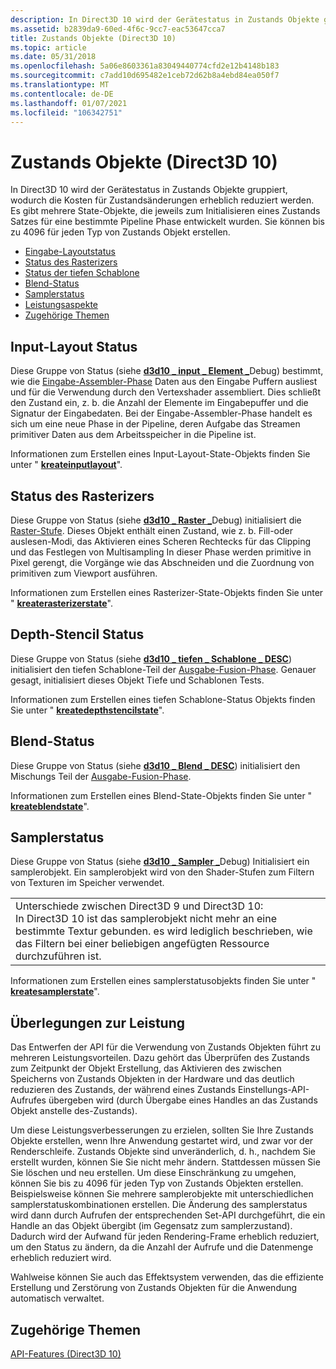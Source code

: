 ```yaml
---
description: In Direct3D 10 wird der Gerätestatus in Zustands Objekte gruppiert, wodurch die Kosten für Zustandsänderungen erheblich reduziert werden.
ms.assetid: b2839da9-60ed-4f6c-9cc7-eac53647cca7
title: Zustands Objekte (Direct3D 10)
ms.topic: article
ms.date: 05/31/2018
ms.openlocfilehash: 5a06e8603361a83049440774cfd2e12b4148b183
ms.sourcegitcommit: c7add10d695482e1ceb72d62b8a4ebd84ea050f7
ms.translationtype: MT
ms.contentlocale: de-DE
ms.lasthandoff: 01/07/2021
ms.locfileid: "106342751"
---
```

# <a name="state-objects-direct3d-10"></a>Zustands Objekte (Direct3D 10)

In Direct3D 10 wird der Gerätestatus in Zustands Objekte gruppiert, wodurch die Kosten für Zustandsänderungen erheblich reduziert werden. Es gibt mehrere State-Objekte, die jeweils zum Initialisieren eines Zustands Satzes für eine bestimmte Pipeline Phase entwickelt wurden. Sie können bis zu 4096 für jeden Typ von Zustands Objekt erstellen.

-   [Eingabe-Layoutstatus](#input-layout-state)
-   [Status des Rasterizers](#rasterizer-state)
-   [Status der tiefen Schablone](#depth-stencil-state)
-   [Blend-Status](#blend-state)
-   [Samplerstatus](#sampler-state)
-   [Leistungsaspekte](#performance-considerations)
-   [Zugehörige Themen](#related-topics)

## <a name="input-layout-state"></a>Input-Layout Status

Diese Gruppe von Status (siehe [**d3d10 \_ input \_ Element \_**](/windows/desktop/api/D3D10/ns-d3d10-d3d10_input_element_desc)Debug) bestimmt, wie die [Eingabe-Assembler-Phase](../direct3d11/d3d10-graphics-programming-guide-input-assembler-stage.md) Daten aus den Eingabe Puffern ausliest und für die Verwendung durch den Vertexshader assembliert. Dies schließt den Zustand ein, z. b. die Anzahl der Elemente im Eingabepuffer und die Signatur der Eingabedaten. Bei der Eingabe-Assembler-Phase handelt es sich um eine neue Phase in der Pipeline, deren Aufgabe das Streamen primitiver Daten aus dem Arbeitsspeicher in die Pipeline ist.

Informationen zum Erstellen eines Input-Layout-State-Objekts finden Sie unter " [**kreateinputlayout**](/windows/desktop/api/D3D10/nf-d3d10-id3d10device-createinputlayout)".

## <a name="rasterizer-state"></a>Status des Rasterizers

Diese Gruppe von Status (siehe [**d3d10 \_ Raster \_**](/windows/desktop/api/D3D10/ns-d3d10-d3d10_rasterizer_desc)Debug) initialisiert die [Raster-Stufe](../direct3d11/d3d10-graphics-programming-guide-rasterizer-stage.md). Dieses Objekt enthält einen Zustand, wie z. b. Fill-oder auslesen-Modi, das Aktivieren eines Scheren Rechtecks für das Clipping und das Festlegen von Multisampling In dieser Phase werden primitive in Pixel gerengt, die Vorgänge wie das Abschneiden und die Zuordnung von primitiven zum Viewport ausführen.

Informationen zum Erstellen eines Rasterizer-State-Objekts finden Sie unter " [**kreaterasterizerstate**](/windows/desktop/api/D3D10/nf-d3d10-id3d10device-createrasterizerstate)".

## <a name="depth-stencil-state"></a>Depth-Stencil Status

Diese Gruppe von Status (siehe [**d3d10 \_ tiefen \_ Schablone \_ DESC**](/windows/desktop/api/D3D10/ns-d3d10-d3d10_depth_stencil_desc)) initialisiert den tiefen Schablone-Teil der [Ausgabe-Fusion-Phase](../direct3d11/d3d10-graphics-programming-guide-output-merger-stage.md). Genauer gesagt, initialisiert dieses Objekt Tiefe und Schablonen Tests.

Informationen zum Erstellen eines tiefen Schablone-Status Objekts finden Sie unter " [**kreatedepthstencilstate**](/windows/desktop/api/D3D10/nf-d3d10-id3d10device-createdepthstencilstate)".

## <a name="blend-state"></a>Blend-Status

Diese Gruppe von Status (siehe [**d3d10 \_ Blend \_ DESC**](/windows/desktop/api/D3D10/ns-d3d10-d3d10_blend_desc)) initialisiert den Mischungs Teil der [Ausgabe-Fusion-Phase](../direct3d11/d3d10-graphics-programming-guide-output-merger-stage.md).

Informationen zum Erstellen eines Blend-State-Objekts finden Sie unter " [**kreateblendstate**](/windows/desktop/api/D3D10/nf-d3d10-id3d10device-createblendstate)".

## <a name="sampler-state"></a>Samplerstatus

Diese Gruppe von Status (siehe [**d3d10 \_ Sampler \_**](/windows/desktop/api/D3D10/ns-d3d10-d3d10_sampler_desc)Debug) Initialisiert ein samplerobjekt. Ein samplerobjekt wird von den Shader-Stufen zum Filtern von Texturen im Speicher verwendet.



|                                                                                                                                                                                                             |
|-------------------------------------------------------------------------------------------------------------------------------------------------------------------------------------------------------------|
| Unterschiede zwischen Direct3D 9 und Direct3D 10:<br/> In Direct3D 10 ist das samplerobjekt nicht mehr an eine bestimmte Textur gebunden. es wird lediglich beschrieben, wie das Filtern bei einer beliebigen angefügten Ressource durchzuführen ist. |



 

Informationen zum Erstellen eines samplerstatusobjekts finden Sie unter " [**kreatesamplerstate**](/windows/desktop/api/D3D10/nf-d3d10-id3d10device-createsamplerstate)".

## <a name="performance-considerations"></a>Überlegungen zur Leistung

Das Entwerfen der API für die Verwendung von Zustands Objekten führt zu mehreren Leistungsvorteilen. Dazu gehört das Überprüfen des Zustands zum Zeitpunkt der Objekt Erstellung, das Aktivieren des zwischen Speicherns von Zustands Objekten in der Hardware und das deutlich reduzieren des Zustands, der während eines Zustands Einstellungs-API-Aufrufes übergeben wird (durch Übergabe eines Handles an das Zustands Objekt anstelle des-Zustands).

Um diese Leistungsverbesserungen zu erzielen, sollten Sie Ihre Zustands Objekte erstellen, wenn Ihre Anwendung gestartet wird, und zwar vor der Renderschleife. Zustands Objekte sind unveränderlich, d. h., nachdem Sie erstellt wurden, können Sie Sie nicht mehr ändern. Stattdessen müssen Sie Sie löschen und neu erstellen. Um diese Einschränkung zu umgehen, können Sie bis zu 4096 für jeden Typ von Zustands Objekten erstellen. Beispielsweise können Sie mehrere samplerobjekte mit unterschiedlichen samplerstatuskombinationen erstellen. Die Änderung des samplerstatus wird dann durch Aufrufen der entsprechenden Set-API durchgeführt, die ein Handle an das Objekt übergibt (im Gegensatz zum samplerzustand). Dadurch wird der Aufwand für jeden Rendering-Frame erheblich reduziert, um den Status zu ändern, da die Anzahl der Aufrufe und die Datenmenge erheblich reduziert wird.

Wahlweise können Sie auch das Effektsystem verwenden, das die effiziente Erstellung und Zerstörung von Zustands Objekten für die Anwendung automatisch verwaltet.

## <a name="related-topics"></a>Zugehörige Themen

<dl> <dt>

[API-Features (Direct3D 10)](d3d10-graphics-programming-guide-api-features.md)
</dt> </dl>

 

 
